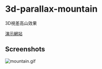 # 3d-parallax-mountain

3D視差高山效果

[演示網站](https://hakadao.github.io/3d-parallax-mountain/)

## Screenshots

![mountain.gif](screenshots/mountain.gif)